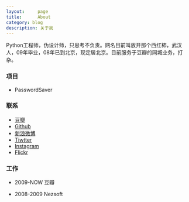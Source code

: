 ```yaml
---
layout:     page
title:      About
category: blog
description: 关于我
---
```

Python工程师，伪设计师，只思考不负责。网名目前叫放开那个西红柿，武汉人，09年毕业，08年已到北京，现定居北京。目前服务于豆瓣的同城业务，打杂。

### 项目 ###

* PasswordSaver

### 联系 ###

* [豆瓣](http://www.douban.com/people/JGuo/)
* [Github](http://www.github.com/guojing)
* [新浪微博](http://weibo.com/soundbbg)
* [Tiwtter](https://twitter.com/guojing)
* [Instagram](http://instagram.com/soundbbg)
* [Flickr](http://www.flickr.com/photos/soundbbg)

### 工作 ###

* 2009-NOW 豆瓣

* 2008-2009 Nezsoft